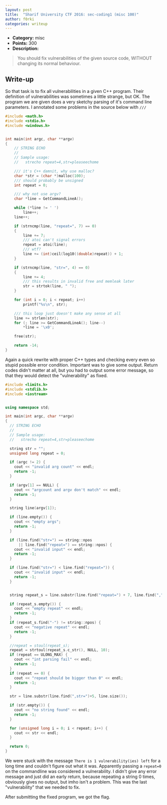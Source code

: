 ```yaml
---
layout: post
title:  "Sharif University CTF 2016: sec-coding1 (misc 100)"
author: f0rki
categories: writeup
---
```


* **Category:** misc
* **Points:** 300
* **Description:**

> You should fix vulnerabilities of the given source code, WITHOUT changing its
> normal behaviour.

## Write-up

So that task is to fix all vulnerabilities in a given C++ program. Their
definition of vulnerabilities was sometimes a little strange, but OK. The
program we are given does a very sketchy parsing of it's command line
parameters. I annotated some problems in the source below with `///`

```cpp
#include <math.h>
#include <stdio.h>
#include <windows.h>


int main(int argc, char **argv)
{
	// STRING ECHO
	//
	// Sample usage:
	//   strecho repeat=4,str=pleaseechome

    /// it's C++ damnit, why use malloc?
	char *str = (char *)malloc(100);
    /// should probably be unsigned
	int repeat = 0;

    /// why not use argv?
	char *line = GetCommandLineA();

	while (*line != ' ')
		line++;
	line++;

	if (strncmp(line, "repeat=", 7) == 0)
	{
		line += 7;
        /// atoi can't signal errors
		repeat = atoi(line);
        /// wtf?
		line += (int)ceil(log10((double)repeat)) + 1;
	}

	if (strncmp(line, "str=", 4) == 0)
	{
		line += 4;
        /// this results in invalid free and memleak later
		str = strtok(line, " ");
	}

	for (int i = 0; i < repeat; i++)
		printf("%s\n", str);

    /// this loop just doesn't make any sense at all
	line += strlen(str);
	for (; line >= GetCommandLineA(); line--)
		*line = '\x0';

	free(str);

	return -14;
}
```

Again a quick rewrite with proper C++ types and checking every even so stupid
possible error condition. Important was to give some output. Return codes
didn't matter at all, but you had to output some error message, so that they
would detect the "vulnerability" as fixed.

```cpp
#include <limits.h>
#include <stdlib.h>
#include <iostream>


using namespace std;

int main(int argc, char **argv)
{
  // STRING ECHO
  //
  // Sample usage:
  //   strecho repeat=4,str=pleaseechome

  string str = "";
  unsigned long repeat = 0;

  if (argc != 2) {
    cout << "invalid arg count" << endl;
    return -1;
  }

  if (argv[1] == NULL) {
    cout << "argcount and argv don't match" << endl;
    return -1;
  }

  string line(argv[1]);

  if (line.empty()) {
    cout << "empty args";
    return -1;
  }

  if (line.find("str=") == string::npos
      || line.find("repeat=") == string::npos) {
    cout << "invalid input" << endl;
    return -1;
  }

  if (line.find("str=") < line.find("repeat=")) {
    cout << "invalid input" << endl;
    return -1;
  }


  string repeat_s = line.substr(line.find("repeat=") + 7, line.find(","));

  if (repeat_s.empty()) {
    cout << "empty repeat" << endl;
    return -1;
  }
  if (repeat_s.find("-") != string::npos) {
    cout << "negative repeat" << endl;
    return -1;
  }

  //repeat = stoul(repeat_s);
  repeat = strtoul(repeat_s.c_str(), NULL, 10);
  if (repeat == ULONG_MAX) {
    cout << "int parsing fail" << endl;
    return -1;
  }
  if (repeat == 0) {
    cout << "repeat should be bigger than 0" << endl;
    return -1;
  }

  str = line.substr(line.find(",str=")+5, line.size());

  if (str.empty()) {
    cout << "no string found" << endl;
    return -1;
  }

  for (unsigned long i = 0; i < repeat; i++) {
    cout << str << endl;
  }

  return 0;
}
```

We were stuck with the message `There is 1 vulnerability(ies) left` for a long
time and couldn't figure out what it was. Apparently passing a `repeat=0` on
the commandline was considered a vulnerability. I didn't give any error message
and just did an early return, because repeating a string 0 times, obviously
gives no output, but imho isn't a problem. This was the last "vulnerability"
that we needed to fix.

After submitting the fixed program, we got the flag.
